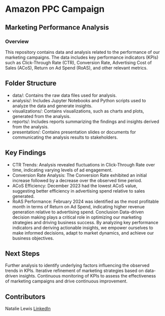# Amazon PPC Campaign 
## Marketing Performance Analysis
### Overview
This repository contains data and analysis related to the performance of our marketing campaigns. The data includes key performance indicators (KPIs) such as Click-Through Rate (CTR), Conversion Rate, Advertising Cost of Sales (ACoS), Return on Ad Spend (RoAS), and other relevant metrics.

## Folder Structure
- data/: Contains the raw data files used for analysis.
- analysis/: Includes Jupyter Notebooks and Python scripts used to analyze the data and generate insights.
- visualizations/: Contains visualizations, such as charts and plots, generated from the analysis.
- reports/: Includes reports summarizing the findings and insights derived from the analysis.
- presentation/: Contains presentation slides or documents for communicating the analysis results to stakeholders.

## Key Findings
- CTR Trends: Analysis revealed fluctuations in Click-Through Rate over time, indicating varying levels of ad engagement.
- Conversion Rate Analysis: The Conversion Rate exhibited an initial increase followed by a decrease over the observed time period.
- ACoS Efficiency: December 2023 had the lowest ACoS value, suggesting better efficiency in advertising spend relative to sales generated.
- RoAS Performance: February 2024 was identified as the most profitable month in terms of Return on Ad Spend, indicating higher revenue generation relative to advertising spend.
Conclusion
Data-driven decision making plays a critical role in optimizing our marketing strategies and driving business success. By analyzing key performance indicators and deriving actionable insights, we empower ourselves to make informed decisions, adapt to market dynamics, and achieve our business objectives.

## Next Steps
Further analysis to identify underlying factors influencing the observed trends in KPIs.
Iterative refinement of marketing strategies based on data-driven insights.
Continuous monitoring of KPIs to assess the effectiveness of marketing campaigns and drive continuous improvement.

## Contributors
Natalie Lewis 
[LinkedIn](https://www.linkedin.com/in/analyst-natalie/)
